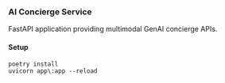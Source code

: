 ### AI Concierge Service

FastAPI application providing multimodal GenAI concierge APIs.

#### Setup
```
poetry install
uvicorn app\:app --reload

```
